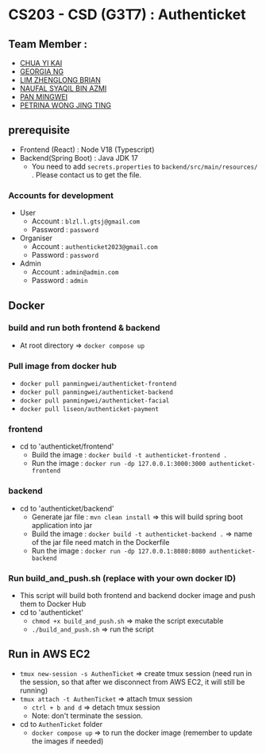 # CS203 - CSD (G3T7) : Authenticket
## Team Member : 
- [CHUA YI KAI](https://github.com/ChuaYiKai)
- [GEORGIA NG](https://github.com/georgiaxng)
- [LIM ZHENGLONG BRIAN](https://github.com/Liseon617)
- [NAUFAL SYAQIL BIN AZMI](https://github.com/nafutofu)
- [PAN MINGWEI](https://github.com/xXxPMWxXx)
- [PETRINA WONG JING TING](https://github.com/petrinawjt)
## prerequisite
- Frontend (React) : Node V18 (Typescript)
- Backend(Spring Boot) : Java JDK 17 
  - You need to add `secrets.properties` to `backend/src/main/resources/` . Please contact us to get the file.
### Accounts for development
- User
  - Account : `blzl.l.gtsj@gmail.com`
  - Password : `password`  
- Organiser
  - Account : `authenticket2023@gmail.com`
  - Password : `password`  
- Admin
  - Account : `admin@admin.com`
  - Password : `admin`   
## Docker
### build and run both frontend & backend
- At root directory => `docker compose up`
### Pull image from docker hub
- `docker pull panmingwei/authenticket-frontend`
- `docker pull panmingwei/authenticket-backend`
- `docker pull panmingwei/authenticket-facial`
- `docker pull liseon/authenticket-payment`
### frontend
- cd to 'authenticket/frontend'
  - Build the image : `docker build -t authenticket-frontend .`
  - Run the image : `docker run -dp 127.0.0.1:3000:3000 authenticket-frontend`

### backend
- cd to 'authenticket/backend'
  - Generate jar file : `mvn clean install`  => this will build spring boot application into jar
  - Build the image : `docker build -t authenticket-backend .` => name of the jar file need match in the Dockerfile
  - Run the image : `docker run -dp 127.0.0.1:8080:8080 authenticket-backend`

### Run build_and_push.sh (replace with your own docker ID)
- This script will build both frontend and backend docker image and push them to Docker Hub
- cd to 'authenticket'
  - `chmod +x build_and_push.sh` => make the script executable
  - `./build_and_push.sh` => run the script

## Run in AWS EC2
- `tmux new-session -s AuthenTicket` => create tmux session (need run in the session, so that after we disconnect from AWS EC2, it will still be running)
- `tmux attach -t AuthenTicket` => attach tmux session
  - `ctrl + b and d` => detach tmux session
  - Note: don't terminate the session.
- cd to `AuthenTicket` folder
  - `docker compose up` => to run the docker image (remember to update the images if needed)
